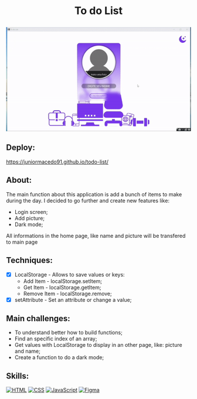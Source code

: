 # <p align="center"> To do List </p>

<p align="center">
  <img src="todolist.gif" width="700px">
</p>

## Deploy:
https://juniormacedo91.github.io/todo-list/

## About:
The main function about this application is add a bunch of items to make during the day.
I decided to go further and create new features like:
  - Login screen;
  - Add picture;
  - Dark mode;

All informations in the home page, like name and picture will be transfered to main page

## Techniques:

- [x] LocalStorage - Allows to save values or keys:
  - Add Item - localStorage.setItem; 
  - Get Item - localStorage.getItem;
  - Remove Item - localStorage.remove;
- [x] setAttribute - Set an attribute or change a value;

## Main challenges:

- To understand better how to build functions;
- Find an specific index of an array;
- Get values with LocalStorage to display in an other page, like: picture and name;
- Create a function to do a dark mode;

## Skills:

[![HTML](https://img.shields.io/badge/HTML-red?style=for-the-badge&logo=HTML5&labelColor=black)](https://github.com/JuniorMacedo91)
[![CSS](https://img.shields.io/badge/CSS3-blue?style=for-the-badge&logo=CSS3&labelColor=black)](https://github.com/JuniorMacedo91)
[![JavaScript](https://img.shields.io/badge/javascript-yellow?style=for-the-badge&logo=javascript&labelColor=black)](https://github.com/JuniorMacedo91)
[![Figma](https://img.shields.io/badge/figma-teal?style=for-the-badge&logo=figma&labelColor=black)](https://github.com/JuniorMacedo91)

